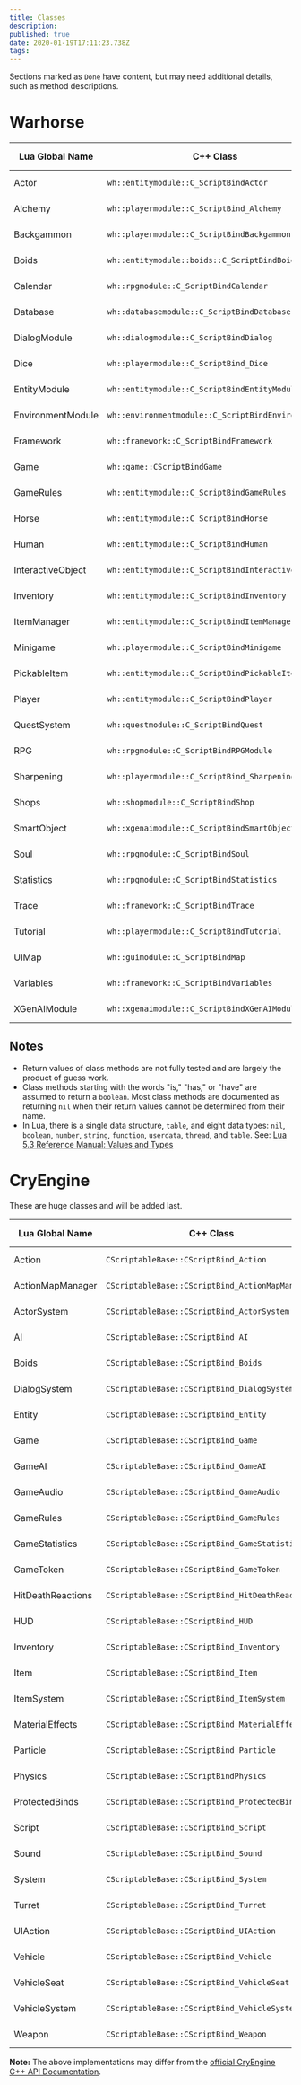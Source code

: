 ```yaml
---
title: Classes
description: 
published: true
date: 2020-01-19T17:11:23.738Z
tags: 
---
```


Sections marked as `Done` have content, but may need additional details, such as method descriptions.

# Warhorse

Lua Global Name | C++ Class | Function Reference | Edit Status
--- | --- | --- | ---
Actor | `wh::entitymodule::C_ScriptBindActor` | [Function Reference](/kingdomcome/classes/actor) | Not started
Alchemy | `wh::playermodule::C_ScriptBind_Alchemy` | [Function Reference](/kingdomcome/classes/alchemy) | **Done**
Backgammon | `wh::playermodule::C_ScriptBindBackgammon` | [Function Reference](/kingdomcome/classes/backgammon) | **Done**
Boids | `wh::entitymodule::boids::C_ScriptBindBoids` | [Function Reference](/kingdomcome/classes/boids) | **Done**
Calendar | `wh::rpgmodule::C_ScriptBindCalendar` | [Function Reference](/kingdomcome/classes/calendar) | **Done**
Database | `wh::databasemodule::C_ScriptBindDatabase` | [Function Reference](/kingdomcome/classes/database) | **Done**
DialogModule | `wh::dialogmodule::C_ScriptBindDialog` | [Function Reference](/kingdomcome/classes/dialog) | **Done**
Dice | `wh::playermodule::C_ScriptBind_Dice` | [Function Reference](/kingdomcome/classes/dice) | **Done**
EntityModule | `wh::entitymodule::C_ScriptBindEntityModule` | [Function Reference](/kingdomcome/classes/entitymodule) | **Done**
EnvironmentModule | `wh::environmentmodule::C_ScriptBindEnvironment` | [Function Reference](/kingdomcome/classes/environmentmodule) | **Done**
Framework | `wh::framework::C_ScriptBindFramework` | [Function Reference](/kingdomcome/classes/framework) | **Done**
Game | `wh::game::CScriptBindGame` | [Function Reference](/kingdomcome/classes/game) | Not started
GameRules | `wh::entitymodule::C_ScriptBindGameRules` | [Function Reference](/kingdomcome/classes/gamerules) | Not started
Horse | `wh::entitymodule::C_ScriptBindHorse` | [Function Reference](/kingdomcome/classes/horse) | Not started
Human | `wh::entitymodule::C_ScriptBindHuman` | [Function Reference](/kingdomcome/classes/human) | Not started
InteractiveObject | `wh::entitymodule::C_ScriptBindInteractiveObject` | [Function Reference](/kingdomcome/classes/interactiveobject) | Not started
Inventory | `wh::entitymodule::C_ScriptBindInventory` | [Function Reference](/kingdomcome/classes/inventory) | Not started
ItemManager | `wh::entitymodule::C_ScriptBindItemManager` | [Function Reference](/kingdomcome/classes/itemmanager) | **Done**
Minigame | `wh::playermodule::C_ScriptBindMinigame` | [Function Reference](/kingdomcome/classes/minigame) | **Done**
PickableItem | `wh::entitymodule::C_ScriptBindPickableItem` | [Function Reference](/kingdomcome/classes/pickableitem) | Not started
Player | `wh::entitymodule::C_ScriptBindPlayer` | [Function Reference](/kingdomcome/classes/player) | Not started
QuestSystem | `wh::questmodule::C_ScriptBindQuest` | [Function Reference](/kingdomcome/classes/questsystem) | **Done**
RPG | `wh::rpgmodule::C_ScriptBindRPGModule` | [Function Reference](/kingdomcome/classes/rpg) | **Done**
Sharpening | `wh::playermodule::C_ScriptBind_Sharpening` | [Function Reference](/kingdomcome/classes/sharpening) | Not started
Shops | `wh::shopmodule::C_ScriptBindShop` | [Function Reference](/kingdomcome/classes/shops) | Not started
SmartObject | `wh::xgenaimodule::C_ScriptBindSmartObject` | [Function Reference](/kingdomcome/classes/smartobject) | Not started
Soul | `wh::rpgmodule::C_ScriptBindSoul` | [Function Reference](/kingdomcome/classes/soul) | Not started
Statistics | `wh::rpgmodule::C_ScriptBindStatistics` | [Function Reference](/kingdomcome/classes/statistics) | Not started
Trace | `wh::framework::C_ScriptBindTrace` | [Function Reference](/kingdomcome/classes/trace) | Not started
Tutorial | `wh::playermodule::C_ScriptBindTutorial` | [Function Reference](/kingdomcome/classes/tutorial) | Not started
UIMap | `wh::guimodule::C_ScriptBindMap` | [Function Reference](/kingdomcome/classes/uimap) | Not started
Variables | `wh::framework::C_ScriptBindVariables` | [Function Reference](/kingdomcome/classes/variables) | Not started
XGenAIModule | `wh::xgenaimodule::C_ScriptBindXGenAIModule` | [Function Reference](/kingdomcome/classes/xgenaimodule) | Not started

## Notes

* Return values of class methods are not fully tested and are largely the product of guess work.
* Class methods starting with the words "is," "has," or "have" are assumed to return a `boolean`. Most class methods are documented as returning `nil` when their return values cannot be determined from their name.
* In Lua, there is a single data structure, `table`, and eight data types: `nil`, `boolean`, `number`, `string`, `function`, `userdata`, `thread`, and `table`. See: [Lua 5.3 Reference Manual: Values and Types](https://www.lua.org/manual/5.3/manual.html#2.1)

# CryEngine

These are huge classes and will be added last.

Lua Global Name | C++ Class | Function Reference | Edit Status
--- | --- | --- | ---
Action | `CScriptableBase::CScriptBind_Action` | [Function Reference](/kingdomcome/classes/action) | Not started
ActionMapManager | `CScriptableBase::CScriptBind_ActionMapManager` | [Function Reference](/kingdomcome/classes/actionmapmanager) | Not started
ActorSystem | `CScriptableBase::CScriptBind_ActorSystem` | [Function Reference](/kingdomcome/classes/actorsystem) | Not started
AI | `CScriptableBase::CScriptBind_AI` | [Function Reference](/kingdomcome/classes/ai) | Not started
Boids | `CScriptableBase::CScriptBind_Boids` | [Function Reference](/kingdomcome/classes/boids) | Not started
DialogSystem | `CScriptableBase::CScriptBind_DialogSystem` | [Function Reference](/kingdomcome/classes/dialogsystem) | Not started
Entity | `CScriptableBase::CScriptBind_Entity` | [Function Reference](/kingdomcome/classes/entity) | Not started
Game | `CScriptableBase::CScriptBind_Game` | [Function Reference](/kingdomcome/classes/game) | Not started
GameAI | `CScriptableBase::CScriptBind_GameAI` | [Function Reference](/kingdomcome/classes/gameai) | Not started
GameAudio | `CScriptableBase::CScriptBind_GameAudio` | [Function Reference](/kingdomcome/classes/gameaudio) | Not started
GameRules | `CScriptableBase::CScriptBind_GameRules` | [Function Reference](/kingdomcome/classes/gamerules) | Not started
GameStatistics | `CScriptableBase::CScriptBind_GameStatistics` | [Function Reference](/kingdomcome/classes/gamestatistics) | Not started
GameToken | `CScriptableBase::CScriptBind_GameToken` | [Function Reference](/kingdomcome/classes/gametoken) | Not started
HitDeathReactions | `CScriptableBase::CScriptBind_HitDeathReactions` | [Function Reference](/kingdomcome/classes/hitdeathreactions) | Not started
HUD | `CScriptableBase::CScriptBind_HUD` | [Function Reference](/kingdomcome/classes/hud) | Not started
Inventory | `CScriptableBase::CScriptBind_Inventory` | [Function Reference](/kingdomcome/classes/inventory) | Not started
Item | `CScriptableBase::CScriptBind_Item` | [Function Reference](/kingdomcome/classes/item) | Not started
ItemSystem | `CScriptableBase::CScriptBind_ItemSystem` | [Function Reference](/kingdomcome/classes/itemsystem) | Not started
MaterialEffects | `CScriptableBase::CScriptBind_MaterialEffects` | [Function Reference](/kingdomcome/classes/materialeffects) | Not started
Particle | `CScriptableBase::CScriptBind_Particle` | [Function Reference](/kingdomcome/classes/particle) | Not started
Physics | `CScriptableBase::CScriptBindPhysics` | [Function Reference](/kingdomcome/classes/physics) | Not started
ProtectedBinds | `CScriptableBase::CScriptBind_ProtectedBinds` | [Function Reference](/kingdomcome/classes/protectedbinds) | Not started
Script | `CScriptableBase::CScriptBind_Script` | [Function Reference](/kingdomcome/classes/script) | **Done**
Sound | `CScriptableBase::CScriptBind_Sound` | [Function Reference](/kingdomcome/classes/sound) | Not started
System | `CScriptableBase::CScriptBind_System` | [Function Reference](/kingdomcome/classes/system) | Not started
Turret | `CScriptableBase::CScriptBind_Turret` | [Function Reference](/kingdomcome/classes/turret) | Not started
UIAction | `CScriptableBase::CScriptBind_UIAction` | [Function Reference](/kingdomcome/classes/uiaction) | Not started
Vehicle | `CScriptableBase::CScriptBind_Vehicle` | [Function Reference](/kingdomcome/classes/vehicle) | Not started
VehicleSeat | `CScriptableBase::CScriptBind_VehicleSeat` | [Function Reference](/kingdomcome/classes/vehicleseat) | Not started
VehicleSystem | `CScriptableBase::CScriptBind_VehicleSystem` | [Function Reference](/kingdomcome/classes/vehiclesystem) | Not started
Weapon | `CScriptableBase::CScriptBind_Weapon` | [Function Reference](/kingdomcome/classes/weapon) | Not started

**Note:** The above implementations may differ from the [official CryEngine C++ API Documentation](http://docs.cryengine.com/display/CPPAPI/Home).